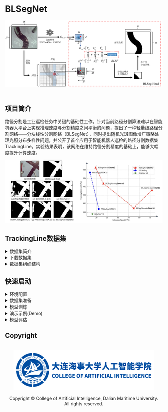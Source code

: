 # BLSegNet

<div align="center"><img src="./assets/blseghead.jpg"></div><br>

## 项目简介

路径分割是工业巡检任务中关键的基础性工作。针对当前路径分割算法难以在智能机器人平台上实现推理速度与分割精度之间平衡的问题，提出了一种轻量级路径分割网络——分块线性分割网络（BLSegNet），同时提出随机光斑图像增广策略处理光照分布多样性问题，并公开了首个应用于智能机器人巡检的路径分割数据集TrackingLine。实验结果表明，该网络在维持路径分割精度的基础上，能够大幅度提升计算速度。

<div align="center"><img src="./assets/benchmark.jpg"></div>


## TrackingLine数据集
<details>
<summary>数据集简介</summary>

TrackingLine路径分割数据集共有三个子场景，分别来自第十二届“中国软件杯”大学生软件设计大赛智能四足机器狗电力巡检系统开发赛道(cnsoftbei)、第二十五届中国机器人及人工智能大赛机器人应用赛四足极速物流赛道(craic)和2023睿抗机器人开发者大赛物资运送赛道(raicom)。三个子场景的细节对比如下表。

|场景|训练集样本数量|验证集样本数量|合计数量|路径类型|路径颜色|背景颜色|
|:---:|:---:|:---:|:---:|:---:|:---:|:---:|
|cnsoftbei|850|363|1213|窄，多曲线(大曲率)|黑色|白色，有不同颜色图案干扰|
|craic|500|214|714|宽、直线、直角弯|黄色|白色，无其他图案|
|raicom|1274|546|1820|宽，多曲线(小曲率)|黄色|白色，无其他图案|

我们使用宇树科技Go1四足机器人的下颚相机进行数据采集，标注后以7:3的比例将数据集划分为训练集和验证集，并以MS-COCO格式保存。三个子场景样例见下图。

![](./assets/dataset.jpg)

</details>

<details>
<summary id="datasetdownload">下载数据集</summary>

你可以从[ModelScope](https://modelscope.cn/datasets/CoderAN/TrackingLine/)平台通过Git免费获取数据集。

首先，安装`git-lfs`.

```sh
curl -s https://packagecloud.io/install/repositories/github/git-lfs/script.deb.sh | sudo bash
sudo apt update
sudo apt install git-lfs   
sudo git lfs install  --system
```

随后，在BLSegNet的工作目录下载TrackingLine。

```sh
cd BLSegNet
git clone https://www.modelscope.cn/datasets/CoderAN/TrackingLine.git ./datasets
```

</details>

<details>
<summary>数据集组织结构</summary>

由[ModelScope](https://modelscope.cn/datasets/CoderAN/TrackingLine/)下载TrackingLine后，你将得到如下目录组织结构。

```sh
datasets
    |- cnsoftbei              # 中国软件杯场景
    |   |- Images             # 采集的图像
    |   |   |- 00092.jpg
    |   |   |- 00096.jpg
    |   |   |- 00100.jpg
    |   |   |- ...
    |   |
    |   |- train.json         # 训练集标注(MS-COCO格式)
    |   |- val.json           # 验证集标注(MS-COCO格式)
    |
    |- craic                  # 人工智能大赛场景
    |- raicom                 # 睿抗大赛场景
```

</details>

## 快速启动
<details>
<summary id="quickstartinstallation">环境配置</summary>

* Step1. 创建新的conda环境. ([什么是Anaconda?](https://www.anaconda.com/download))
```sh
conda create -n blsegnet python=3.10 -y
conda activate blsegnet
```

* Step2. 由源码安装BLSeget。
```sh
git clone https://github.com/BestAnHongjun/BLSegNet.git
cd BLSegNet
pip install -e .
```
</details>

<details>
<summary id="preparedataset">数据集准备</summary>

* Step1. 依照['*环境配置*'](#quickstartinstallation)部分创建conda环境，安装BLSegNet。

* Step2. 依照['*下载数据集*'](#datasetdownload)部分下载TrackingLine，然后你将看到如下目录结构。

```sh
BLSegNet
    |- datasets
    |   |- cnsoftbei
    |   |- craic
    |   |- raicom
    |   |- ...
    |
    |- assets
    |- exps
    |- blsegnet
    |- ...
```

</details>

<details>
<summary id="trainmodels">模型训练</summary>

* Step1. 依照['*环境配置*'](#quickstartinstallation)部分创建conda环境，安装BLSegNet。

* Step2. 依照['*下载数据集*'](#datasetdownload)部分下载TrackingLine。

* Step3. 在项目目录下分别运行如下命令，训练模型。

```sh
python tools/train.py -b 8 -f exps/cnsoftbei/blsegnet_nano_cnsoftbei.py
                                             blsegnet_mini_cnsoftbei.py
                                             blsegnet_tiny_cnsoftbei.py
                                             blsegnet_s_cnsoftbei.py
                                   craic/...
                                   raicom/...
```

> 参数说明: \
> **-b**: Batch Size. \
> **-f**: 指定实验配置文件. 

* Step4. 训练时开启随机光斑图像增广策略。

```sh
python tools/train.py -b 8 -f exps/cnsoftbei/blsegnet_nano_cnsoftbei_aug.py
                                             blsegnet_mini_cnsoftbei_aug.py
                                             blsegnet_tiny_cnsoftbei_aug.py
                                             blsegnet_s_cnsoftbei_aug.py
                                   craic/...
                                   raicom/...
```

* Step5. 训练结果会被保存至`BLSegNet_outputs`文件夹，可以通过运行`tensorboard`工具实时查看训练状态。

```sh
tensorboard --logdir=BLSegNet_outputs
```

</details>

<details>
<summary>演示示例(Demo)</summary>

运行如下指令，执行Demo。

```sh
python tools/demo.py image \
  -f exps/cnsoftbei/blsegnet_nano_cnsoftbei_aug.py \
  -c BLSegNet_outputs/blsegnet_nano_cnsoftbei_aug/best_ckpt.pth \
  --path datasets/cnsoftbei \
  --device gpu \
  --save_result
```

> 参数解释: \
> **--path**: 存放测试图片的文件夹. \
> **-f**: 指定实验文件. \
> **-c**: 指定权重文件. \
> **--device**: 指定使用`cpu`或`gpu`. \
> **--save_result**: 保存可视化图像至文件

**注意**: 如果你省略了`-c`选项，程序将默认使用'*BLSegNet_outputs*'目录下的'*best_ckpt.pth*'(你刚刚在['*模型训练*'](#trainmodels)部分得到的权重文件)。

```sh
python tools/demo.py image \
  -f exps/cnsoftbei/blsegnet_nano_cnsoftbei_aug.py \
  --path datasets/cnsoftbei \
  --device gpu 
```

</details>

<details>
<summary>模型评估</summary>

* Step1. 依照['*环境配置*'](#quickstartinstallation)部分创建conda环境，安装BLSegNet。

* Step2. 依照['*下载数据集*'](#datasetdownload)部分下载TrackingLine。

* Step3. 依照['*模型训练*'](#trainmodels)部分训练模型。

* Step4. 评估BLSegnet:

```sh
python tools/eval.py \
  -f exps/cnsoftbei/blsegnet_nano_cnsoftbei_aug.py \
  -b 8
```

> 参数解释: \
> **-f**: 指定实验配置文件. \
> **-b**: 设置batch-size. 

</details>

## Copyright

<br>
<div align="center"><img src="./assets/dmu_ai.png" width="450"></div>
<div align="center"><p>Copyright &copy; College of Artificial Intelligence, Dalian Maritime University. <br>All rights reserved.</p></div>

